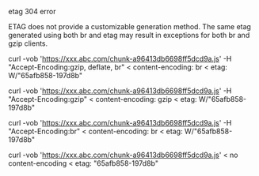 etag 304 error


ETAG does not provide a customizable generation method. The same etag generated using both br and etag may result in exceptions for both br and gzip clients.



curl -vob  'https://xxx.abc.com/chunk-a96413db6698ff5dcd9a.js' -H "Accept-Encoding:gzip, deflate, br"
< content-encoding: br
< etag: W/"65afb858-197d8b"

curl -vob  'https://xxx.abc.com/chunk-a96413db6698ff5dcd9a.js' -H "Accept-Encoding:gzip"
< content-encoding: gzip
< etag: W/"65afb858-197d8b"

curl -vob  'https://xxx.abc.com/chunk-a96413db6698ff5dcd9a.js' -H "Accept-Encoding:br"
< content-encoding: br
< etag: W/"65afb858-197d8b"

curl -vob  'https://xxx.abc.com/chunk-a96413db6698ff5dcd9a.js'
< no content-encoding
< etag: "65afb858-197d8b"
